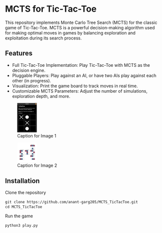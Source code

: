 # MCTS for Tic-Tac-Toe

This repository implements Monte Carlo Tree Search (MCTS) for the classic game of Tic-Tac-Toe. MCTS is a powerful decision-making algorithm used for making optimal moves in games by balancing exploration and exploitation during its search process.

## Features
* Full Tic-Tac-Toe Implementation: Play Tic-Tac-Toe with MCTS as the decision engine.
* Pluggable Players: Play against an AI, or have two AIs play against each other (in progress).
* Visualization: Print the game board to track moves in real time.
* Customizable MCTS Parameters: Adjust the number of simulations, exploration depth, and more.

<p align="center">
  <figure>
    <img src="https://github.com/anant-garg205/MCTS_TicTacToe/blob/master/assets/TicTacToe.png" alt="Image 1" width="15%">
    <figcaption>Caption for Image 1</figcaption>
  </figure>
  <figure>
    <img src="https://github.com/anant-garg205/MCTS_TicTacToe/blob/master/assets/MCTS-Q-value.png" alt="Image 2" width="15%">
    <figcaption>Caption for Image 2</figcaption>
  </figure>
</p>

## Installation
Clone the repository
```
git clone https://github.com/anant-garg205/MCTS_TicTacToe.git
cd MCTS_TicTacToe
```

Run the game
```
python3 play.py
```
